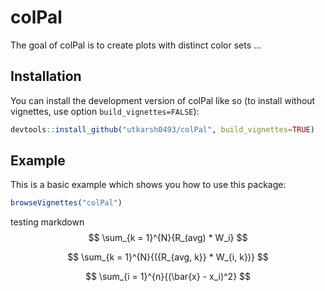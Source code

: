 
# colPal

<!-- badges: start -->
<!-- badges: end -->

The goal of colPal is to create plots with distinct color sets ...

## Installation

You can install the development version of colPal like so (to install without vignettes, use option `build_vignettes=FALSE`):

``` r
devtools::install_github("utkarsh0493/colPal", build_vignettes=TRUE)
```

## Example

This is a basic example which shows you how to use this package:

``` r
browseVignettes("colPal")
```


testing markdown
$$
\sum_{k = 1}^{N}{R_(avg) * W_i}
$$

$$
\sum_{k = 1}^{N}{({R_{avg, k}} * W_{i, k})}
$$


$$
\sum_{i = 1}^{n}{(\bar{x} - x_i)^2}
$$
